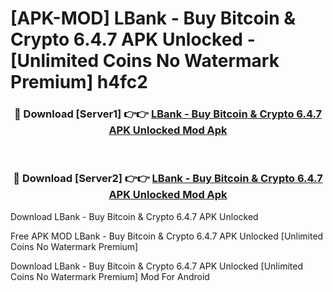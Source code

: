 # [APK-MOD] LBank - Buy Bitcoin & Crypto 6.4.7 APK Unlocked - [Unlimited Coins No Watermark Premium] h4fc2



<div align="center">
<h3>🔴 Download [Server1] 👉👉 <a href="https://momento.my/?title=LBank_-_Buy_Bitcoin_&_Crypto_6.4.7_APK_Unlocked">LBank - Buy Bitcoin & Crypto 6.4.7 APK Unlocked Mod Apk</a></h3><br>

<h3>🔴 Download [Server2] 👉👉 <a href="https://momento.my/?title=LBank_-_Buy_Bitcoin_&_Crypto_6.4.7_APK_Unlocked">LBank - Buy Bitcoin & Crypto 6.4.7 APK Unlocked Mod Apk</a></h3>
</div>



Download LBank - Buy Bitcoin & Crypto 6.4.7 APK Unlocked 

Free APK MOD LBank - Buy Bitcoin & Crypto 6.4.7 APK Unlocked [Unlimited Coins No Watermark Premium]

Download LBank - Buy Bitcoin & Crypto 6.4.7 APK Unlocked [Unlimited Coins No Watermark Premium] Mod For Android
